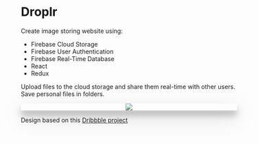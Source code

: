 Droplr
===
Create image storing website using:
- Firebase Cloud Storage 
- Firebase User Authentication
- Firebase Real-Time Database
- React 
- Redux

Upload files to the cloud storage and share them real-time with other users. Save personal files in folders.

<div style="box-shadow: 0 12px 15px 0 rgba(0,0,0,0.24),0 17px 50px 0 rgba(0,0,0,0.19);"><center><img src="https://preview.ibb.co/kuOCaT/Screen_Shot_2018_06_22_at_17_10_29.png" border="0"/></center></a></div>

Design based on this <a href="https://dribbble.com/shots/1309461-Droplr-Dashboard">Dribbble project</a>